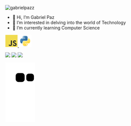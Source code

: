 <p align="left"> <img src="https://komarev.com/ghpvc/?username=gabrielpazz&label=Profile%20views&color=0e75b6&style=flat" alt="gabrielpazz" /> </p>

- 👋 Hi, I’m Gabriel Paz
- 👀 I’m interested in delving into the world of Technology
- 🌱 I’m currently learning Computer Science
<!---
GabrielPazz/GabrielPazz is a ✨ special ✨ repository because its `README.md` (this file) appears on your GitHub profile.
You can click the Preview link to take a look at your changes.
--->
</p>


<p align="left"> <a href="https://developer.mozilla.org/en-US/docs/Web/JavaScript" target="_blank" rel="noreferrer"> <img src="https://raw.githubusercontent.com/devicons/devicon/master/icons/javascript/javascript-original.svg" alt="javascript" width="40" height="40"/> </a> <a href="https://www.python.org" target="_blank" rel="noreferrer"> <img src="https://raw.githubusercontent.com/devicons/devicon/master/icons/python/python-original.svg" alt="python" width="40" height="40"/> </a> </p>
<a href="https://twitch.tv/bipaix" target="_blank"><img src="https://img.shields.io/badge/Twitch-9146FF?style=for-the-badge&logo=twitch&logoColor=white" target="_blank"></a>
 <a href="https://discord.com/channels/@G̶B̶R̶#0659" target="_blank"><img src="https://img.shields.io/badge/Discord-7289DA?style=for-the-badge&logo=discord&logoColor=white" target="_blank"></a> 
  <a href="https://www.linkedin.com/in/gabriel-paz-a819a8236/" target="_blank"><img src="https://img.shields.io/badge/-LinkedIn-%230077B5?style=for-the-badge&logo=linkedin&logoColor=white" target="_blank"></a>
 
  
  

![snake gif](https://github.com/GabrielPazz/GabrielPazz/blob/output/github-contribution-grid-snake.svg)
